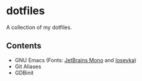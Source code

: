 # dotfiles

A collection of my dotfiles.

## Contents

- GNU Emacs (Fonts: [JetBrains Mono](https://www.jetbrains.com/lp/mono/) and [Iosevka](https://github.com/be5invis/Iosevka))
- Git Aliases
- GDBinit